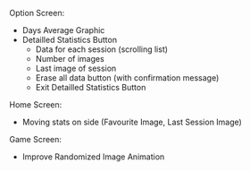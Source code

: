 Option Screen:
- Days Average Graphic
- Detailled Statistics Button
    - Data for each session (scrolling list)
    - Number of images
    - Last image of session
    - Erase all data button (with confirmation message)
    - Exit Detailled Statistics Button

Home Screen:
- Moving stats on side (Favourite Image, Last Session Image)

Game Screen:
- Improve Randomized Image Animation